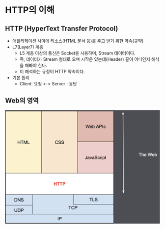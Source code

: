 # HTTP의 이해

## HTTP (HyperText Transfer Protocol)
- 애플리케이션 사이에 리소스(HTML 문서 등)를 주고 받기 위한 약속(규약)
- L7(Layer7) 계층
	- L5 계층 이상의 통신은 Socket을 사용하며, Stream 데이터이다.
	- 즉, 데이터가 Stream 형태로 오며 시작은 있는데(Header) 끝이 어디인지 해석을 해봐야 한다.
	- 이 해석하는 규정이 HTTP 약속이다.
- 기본 원리
	- Client: 요청 <-> Server : 응답


## Web의 영역
![출처 : MDN](/http/images/web_range.png)

